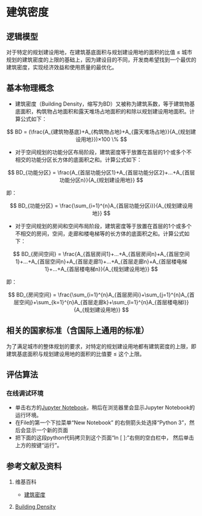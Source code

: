 # 建筑密度

## 逻辑模型

对于特定的规划建设用地，在建筑基底面积与规划建设用地的面积的比值 ≤ 城市规划的建筑密度的上限的基础上，因为建设目的不同，开发商希望找到一个最优的建筑密度，实现经济效益和使用质量的最优化。

## 基本物理概念
- 建筑密度（Building Density，缩写为BD）又被称为建筑系数，等于建筑物基底面积，构筑物占地面积和露天堆场占地面积的和除以规划建设用地面积。计算公式如下：

$$
BD = (\frac{A_{建筑物基底}+A_{构筑物占地}+A_{露天堆场占地}}{A_{规划建设用地}})×100 \%
$$

- 对于空间规划的功能分区布局阶段，建筑密度等于放置在首层的1个或多个不相交的功能分区长方体的底面积之和。计算公式如下：

$$
BD_{功能分区} = \frac{A_{首层功能分区1}+A_{首层功能分区2}+...+A_{首层功能分区n}}{A_{规划建设用地}}
$$

即：

$$
BD_{功能分区}  = \frac{\sum_{i=1}^{n}A_{首层功能分区i}}{A_{规划建设用地}}
$$

- 对于空间规划的房间和空间布局阶段，建筑密度等于放置在首层的1个或多个不相交的房间，空间，走廊和楼电梯等的长方体的底面积之和。计算公式如下：

$$
BD_{房间空间} = \frac{A_{首层房间1}+...+A_{首层房间n}+A_{首层空间1}+...+A_{首层空间n}+A_{首层走廊1}+...+A_{首层走廊n}+A_{首层楼电梯1}+...+A_{首层楼电梯n}}{A_{规划建设用地}}
$$

即：

$$
BD_{房间空间} = \frac{\sum_{i=1}^{n}A_{首层房间i}+\sum_{j=1}^{n}A_{首层空间j}+\sum_{k=1}^{n}A_{首层走廊k}+\sum_{l=1}^{n}A_{首层楼电梯l}}{A_{规划建设用地}}
$$

## 相关的国家标准（含国际上通用的标准）
为了满足城市的整体规划的要求，对特定的规划建设用地都有建筑密度的上限，即建筑基底面积与规划建设用地的面积的比值要 ≤ 这个上限。

## 评估算法


### 在线调试环境

- 单击右方的[Jupyter Notebook](https://mybinder.org/v2/gh/ipython/ipython-in-depth/master?filepath=binder/Index.ipynb)，稍后在浏览器里会显示Jupyter Notebook的运行环境。
- 在File的第一个下拉菜单“New Notebook” 的右侧箭头处选择“Python 3”，然后会显示一个新的页面
- 把下面的这段python代码拷贝到这个页面“In [ ]:”右侧的空白栏中， 然后单击上方的按键“运行”。

## 参考文献及资料

1. 维基百科
	- [建筑密度](https://zh.wikipedia.org/wiki/建筑密度) 

2. [Building Density](https://www.sciencedirect.com/topics/social-sciences/building-density) 